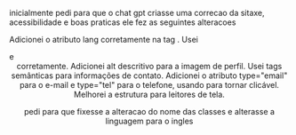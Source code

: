inicialmente pedi para que o chat gpt criasse uma correcao  da sitaxe, acessibilidade e boas praticas
ele fez as seguintes alteracoes

Adicionei o atributo lang corretamente na tag <html>.
Usei <main> e <header> corretamente.
Adicionei alt descritivo para a imagem de perfil.
Usei tags semânticas para informações de contato.
Adicionei o atributo type="email" para o e-mail e type="tel" para o telefone, usando <a> para tornar clicável.
Melhorei a estrutura para leitores de tela.

pedi para que fixesse a alteracao do nome das classes e alterasse a linguagem para o ingles
